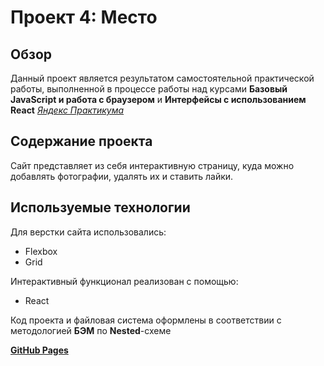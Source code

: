 # Проект 4: Место

## Обзор

Данный проект является результатом самостоятельной практической работы, выполненной в процессе работы над курсами **Базовый JavaScript и работа с браузером** и **Интерфейсы с использованием React** _[Яндекс Практикума](https://praktikum.yandex.ru/)_

## Содержание проекта

Сайт представляет из себя интерактивную страницу, куда можно добавлять фотографии, удалять их и ставить лайки.

## Используемые технологии

Для верстки сайта использовались:

- Flexbox
- Grid

Интерактивный функционал реализован с помощью:

- React

Код проекта и файловая система оформлены в соответствии с методологией **БЭМ** по **Nested**-схеме

**[GitHub Pages](https://berezinkonstantin.github.io/mesto/src/index.html)**
